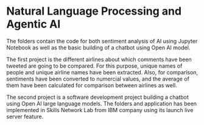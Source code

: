 # Natural Language Processing and Agentic AI
The folders contain the code for both sentiment analysis of AI using Jupyter Notebook as well as the basic building of a chatbot using Open AI model.

The first project is the different airlines about which comments have been tweeted are going to be compared. For this purpose, unique names of people and unique airline names have been extracted. Also, for comparison, sentiments have been converted to numercial values, and the average of them have been calculated for comparison between airlines as well.

The second project is a software development project building a chatbot using Open AI large language models.
The folders and application has been implemented in Skills Network Lab from IBM company using its launch live server feature.

